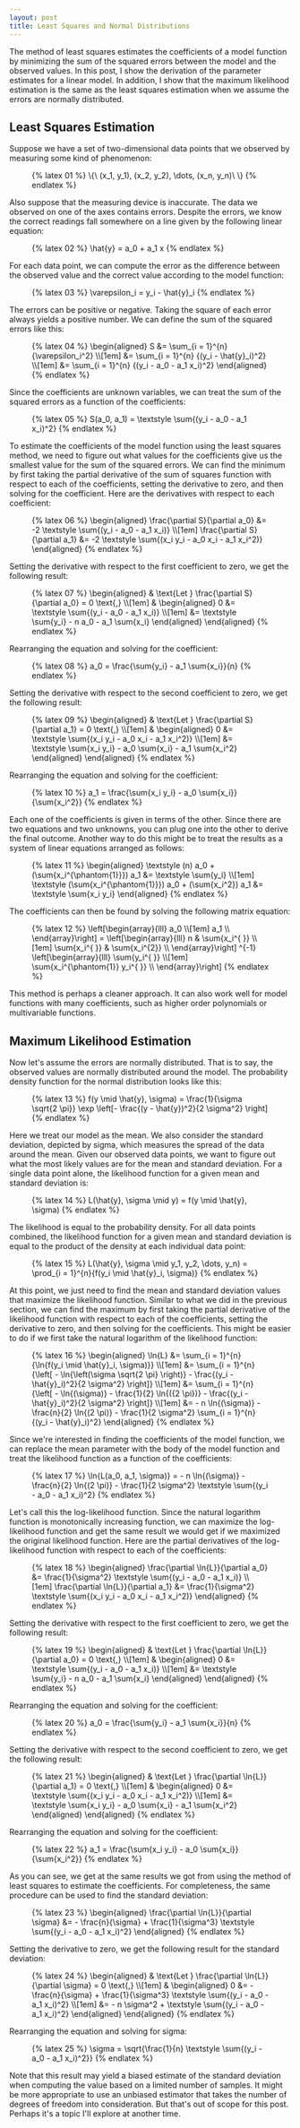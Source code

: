 ```yaml
---
layout: post
title: Least Squares and Normal Distributions
---
```


The method of least squares estimates the coefficients of a model function by minimizing the sum of the squared errors between the model and the observed values. In this post, I show the derivation of the parameter estimates for a linear model. In addition, I show that the maximum likelihood estimation is the same as the least squares estimation when we assume the errors are normally distributed.

<!--excerpt-->

## Least Squares Estimation

Suppose we have a set of two-dimensional data points that we observed by measuring some kind of phenomenon:

<figure class="equation">
  {% latex 01 %}
    \{\ (x_1, y_1), (x_2, y_2), \dots, (x_n, y_n)\ \}
  {% endlatex %}
</figure>

Also suppose that the measuring device is inaccurate. The data we observed on one of the axes contains errors. Despite the errors, we know the correct readings fall somewhere on a line given by the following linear equation:

<figure class="equation">
  {% latex 02 %}
    \hat{y} = a_0 + a_1 x
  {% endlatex %}
</figure>

For each data point, we can compute the error as the difference between the observed value and the correct value according to the model function:

<figure class="equation">
  {% latex 03 %}
    \varepsilon_i = y_i - \hat{y}_i
  {% endlatex %}
</figure>

The errors can be positive or negative. Taking the square of each error always yields a positive number. We can define the sum of the squared errors like this:

<figure class="equation">
  {% latex 04 %}
    \begin{aligned}
    S &= \sum_{i = 1}^{n} {\varepsilon_i^2}
    \\[1em]
      &= \sum_{i = 1}^{n} {(y_i - \hat{y}_i)^2}
    \\[1em]
      &= \sum_{i = 1}^{n} {(y_i - a_0 - a_1 x_i)^2}
    \end{aligned}
  {% endlatex %}
</figure>

Since the coefficients are unknown variables, we can treat the sum of the squared errors as a function of the coefficients:

<figure class="equation">
  {% latex 05 %}
    S(a_0, a_1) = \textstyle \sum{(y_i - a_0 - a_1 x_i)^2}
  {% endlatex %}
</figure>

To estimate the coefficients of the model function using the least squares method, we need to figure out what values for the coefficients give us the smallest value for the sum of the squared errors. We can find the minimum by first taking the partial derivative of the sum of squares function with respect to each of the coefficients, setting the derivative to zero, and then solving for the coefficient. Here are the derivatives with respect to each coefficient:

<figure class="equation">
  {% latex 06 %}
    \begin{aligned}
    \frac{\partial S}{\partial a_0}
    &=
    -2 \textstyle \sum{(y_i - a_0 - a_1 x_i)}
    \\[1em]
    \frac{\partial S}{\partial a_1}
    &=
    -2 \textstyle \sum{(x_i y_i - a_0 x_i - a_1 x_i^2)}
    \end{aligned}
  {% endlatex %}
</figure>

Setting the derivative with respect to the first coefficient to zero, we get the following result:

<figure class="equation">
  {% latex 07 %}
    \begin{aligned}
    &
    \text{Let } \frac{\partial S}{\partial a_0} = 0 \text{,}
    \\[1em]
    &
    \begin{aligned}
    0 &= \textstyle \sum{(y_i - a_0 - a_1 x_i)}
    \\[1em]
      &= \textstyle \sum{y_i} - n a_0 - a_1 \sum{x_i}
    \end{aligned}
    \end{aligned}
  {% endlatex %}
</figure>

Rearranging the equation and solving for the coefficient:

<figure class="equation">
  {% latex 08 %}
    a_0 = \frac{\sum{y_i} - a_1 \sum{x_i}}{n}
  {% endlatex %}
</figure>

Setting the derivative with respect to the second coefficient to zero, we get the following result:

<figure class="equation">
  {% latex 09 %}
    \begin{aligned}
    &
    \text{Let } \frac{\partial S}{\partial a_1} = 0 \text{,}
    \\[1em]
    &
    \begin{aligned}
    0 &= \textstyle \sum{(x_i y_i - a_0 x_i - a_1 x_i^2)}
    \\[1em]
      &= \textstyle \sum{x_i y_i} - a_0 \sum{x_i} - a_1 \sum{x_i^2}
    \end{aligned}
    \end{aligned}
  {% endlatex %}
</figure>

Rearranging the equation and solving for the coefficient:

<figure class="equation">
  {% latex 10 %}
    a_1 = \frac{\sum{x_i y_i} - a_0 \sum{x_i}}{\sum{x_i^2}}
  {% endlatex %}
</figure>

Each one of the coefficients is given in terms of the other. Since there are two equations and two unknowns, you can plug one into the other to derive the final outcome. Another way to do this might be to treat the results as a system of linear equations arranged as follows:

<figure class="equation">
  {% latex 11 %}
    \begin{aligned}
    \textstyle (n) a_0 + (\sum{x_i^{\phantom{1}}}) a_1
    &=
    \textstyle \sum{y_i}
    \\[1em]
    \textstyle (\sum{x_i^{\phantom{1}}}) a_0 + (\sum{x_i^2}) a_1
    &=
    \textstyle \sum{x_i y_i}
    \end{aligned}
  {% endlatex %}
</figure>

The coefficients can then be found by solving the following matrix equation:

<figure class="equation">
  {% latex 12 %}
    \left[\begin{array}{lll}
    a_0 \\[1em]
    a_1 \\
    \end{array}\right]
    =
    \left[\begin{array}{lll}
    n             & \sum{x_i^{ }} \\[1em]
    \sum{x_i^{ }} & \sum{x_i^{2}} \\
    \end{array}\right]
    ^{-1}
    \left[\begin{array}{lll}
    \sum{y_i^{ }}                   \\[1em]
    \sum{x_i^{\phantom{1}} y_i^{ }} \\
    \end{array}\right]
  {% endlatex %}
</figure>

This method is perhaps a cleaner approach. It can also work well for model functions with many coefficients, such as higher order polynomials or multivariable functions.

## Maximum Likelihood Estimation

Now let's assume the errors are normally distributed. That is to say, the observed values are normally distributed around the model. The probability density function for the normal distribution looks like this:

<figure class="equation">
  {% latex 13 %}
    f(y \mid \hat{y}, \sigma)
    =
    \frac{1}{\sigma \sqrt{2 \pi}} \exp \left[- \frac{(y - \hat{y})^2}{2 \sigma^2} \right]
  {% endlatex %}
</figure>

Here we treat our model as the mean. We also consider the standard deviation, depicted by sigma, which measures the spread of the data around the mean. Given our observed data points, we want to figure out what the most likely values are for the mean and standard deviation. For a single data point alone, the likelihood function for a given mean and standard deviation is:

<figure class="equation">
  {% latex 14 %}
    L(\hat{y}, \sigma \mid y)
    =
    f(y \mid \hat{y}, \sigma)
  {% endlatex %}
</figure>

The likelihood is equal to the probability density. For all data points combined, the likelihood function for a given mean and standard deviation is equal to the product of the density at each individual data point:

<figure class="equation">
  {% latex 15 %}
    L(\hat{y}, \sigma \mid y_1, y_2, \dots, y_n)
    =
    \prod_{i = 1}^{n}{f(y_i \mid \hat{y}_i, \sigma)}
  {% endlatex %}
</figure>

At this point, we just need to find the mean and standard deviation values that maximize the likelihood function. Similar to what we did in the previous section, we can find the maximum by first taking the partial derivative of the likelihood function with respect to each of the coefficients, setting the derivative to zero, and then solving for the coefficients. This might be easier to do if we first take the natural logarithm of the likelihood function:

<figure class="equation">
  {% latex 16 %}
    \begin{aligned}
    \ln{L}
    &=
    \sum_{i = 1}^{n}{\ln{f(y_i \mid \hat{y}_i, \sigma)}}
    \\[1em]
    &=
    \sum_{i = 1}^{n}
    {\left[
    - \ln{\left(\sigma \sqrt{2 \pi} \right)}
    - \frac{(y_i - \hat{y}_i)^2}{2 \sigma^2}
    \right]}
    \\[1em]
    &=
    \sum_{i = 1}^{n}
    {\left[
    - \ln{(\sigma)}
    - \frac{1}{2} \ln{({2 \pi})}
    - \frac{(y_i - \hat{y}_i)^2}{2 \sigma^2}
    \right]}
    \\[1em]
    &=
    - n \ln{(\sigma)}
    - \frac{n}{2} \ln{(2 \pi)}
    - \frac{1}{2 \sigma^2} \sum_{i = 1}^{n} {(y_i - \hat{y}_i)^2}
    \end{aligned}
  {% endlatex %}
</figure>

Since we're interested in finding the coefficients of the model function, we can replace the mean parameter with the body of the model function and treat the likelihood function as a function of the coefficients:

<figure class="equation">
  {% latex 17 %}
    \ln{L(a_0, a_1, \sigma)}
    =
    - n \ln{(\sigma)}
    - \frac{n}{2} \ln{(2 \pi)}
    - \frac{1}{2 \sigma^2} \textstyle \sum{(y_i - a_0 - a_1 x_i)^2}
  {% endlatex %}
</figure>

Let's call this the log-likelihood function. Since the natural logarithm function is monotonically increasing function, we can maximize the log-likelihood function and get the same result we would get if we maximized the original likelihood function. Here are the partial derivatives of the log-likelihood function with respect to each of the coefficients:

<figure class="equation">
  {% latex 18 %}
    \begin{aligned}
    \frac{\partial \ln{L}}{\partial a_0}
    &=
    \frac{1}{\sigma^2} \textstyle \sum{(y_i - a_0 - a_1 x_i)}
    \\[1em]
    \frac{\partial \ln{L}}{\partial a_1}
    &=
    \frac{1}{\sigma^2} \textstyle \sum{(x_i y_i - a_0 x_i - a_1 x_i^2)}
    \end{aligned}
  {% endlatex %}
</figure>

Setting the derivative with respect to the first coefficient to zero, we get the following result:

<figure class="equation">
  {% latex 19 %}
    \begin{aligned}
    &
    \text{Let } \frac{\partial \ln{L}}{\partial a_0} = 0 \text{,}
    \\[1em]
    &
    \begin{aligned}
    0 &= \textstyle \sum{(y_i - a_0 - a_1 x_i)}
    \\[1em]
      &= \textstyle \sum{y_i} - n a_0 - a_1 \sum{x_i}
    \end{aligned}
    \end{aligned}
  {% endlatex %}
</figure>

Rearranging the equation and solving for the coefficient:

<figure class="equation">
  {% latex 20 %}
    a_0 = \frac{\sum{y_i} - a_1 \sum{x_i}}{n}
  {% endlatex %}
</figure>

Setting the derivative with respect to the second coefficient to zero, we get the following result:

<figure class="equation">
  {% latex 21 %}
    \begin{aligned}
    &
    \text{Let } \frac{\partial \ln{L}}{\partial a_1} = 0 \text{,}
    \\[1em]
    &
    \begin{aligned}
    0 &= \textstyle \sum{(x_i y_i - a_0 x_i - a_1 x_i^2)}
    \\[1em]
      &= \textstyle \sum{x_i y_i} - a_0 \sum{x_i} - a_1 \sum{x_i^2}
    \end{aligned}
    \end{aligned}
  {% endlatex %}
</figure>

Rearranging the equation and solving for the coefficient:

<figure class="equation">
  {% latex 22 %}
    a_1 = \frac{\sum{x_i y_i} - a_0 \sum{x_i}}{\sum{x_i^2}}
  {% endlatex %}
</figure>

As you can see, we get at the same results we got from using the method of least squares to estimate the coefficients. For completeness, the same procedure can be used to find the standard deviation:

<figure class="equation">
  {% latex 23 %}
    \begin{aligned}
    \frac{\partial \ln{L}}{\partial \sigma}
    &=
    - \frac{n}{\sigma}
    + \frac{1}{\sigma^3} \textstyle \sum{(y_i - a_0 - a_1 x_i)^2}
    \end{aligned}
  {% endlatex %}
</figure>

Setting the derivative to zero, we get the following result for the standard deviation:

<figure class="equation">
  {% latex 24 %}
    \begin{aligned}
    &
    \text{Let } \frac{\partial \ln{L}}{\partial \sigma} = 0 \text{,}
    \\[1em]
    &
    \begin{aligned}
    0 &= - \frac{n}{\sigma} + \frac{1}{\sigma^3} \textstyle \sum{(y_i - a_0 - a_1 x_i)^2}
    \\[1em]
      &= - n \sigma^2 + \textstyle \sum{(y_i - a_0 - a_1 x_i)^2}
    \end{aligned}
    \end{aligned}
  {% endlatex %}
</figure>

Rearranging the equation and solving for sigma:

<figure class="equation">
  {% latex 25 %}
    \sigma = \sqrt{\frac{1}{n} \textstyle \sum{(y_i - a_0 - a_1 x_i)^2}}
  {% endlatex %}
</figure>

Note that this result may yield a biased estimate of the standard deviation when computing the value based on a limited number of samples. It might be more appropriate to use an unbiased estimator that takes the number of degrees of freedom into consideration. But that's out of scope for this post. Perhaps it's a topic I'll explore at another time.
